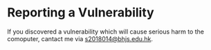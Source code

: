 # Reporting a Vulnerability

If you discovered a vulnerability which will cause serious harm to the comoputer,
cantact me via <s2018014@bhjs.edu.hk>.
